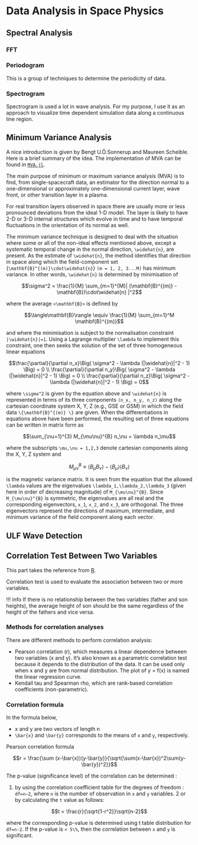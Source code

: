# Data Analysis in Space Physics

## Spectral Analysis

### FFT

### Periodogram

This is a group of techniques to determine the periodicity of data.

### Spectrogram

Spectrogram is used a lot in wave analysis. For my purpose, I use it as an approach to visualize time dependent simulation data along a continuous line region.

## Minimum Variance Analysis

A nice introduction is given by Bengt U.Ö.Sonnerup and Maureen Scheible.
 Here is a brief summary of the idea. The implementation of MVA can be found in
 [`MVA.jl`](https://github.com/henry2004y/VisAnaJulia/blob/master/src/space/MVA.jl).

The main purpose of minimum or maximum variance analysis (MVA) is to find, from
single-spacecraft data, an estimator for the direction normal to a
one-dimensional or approximately one-dimensional current layer, wave front, or
other transition layer in a plasma.

For real transition layers observed in space there are usually more or less
pronounced deviations from the ideal 1-D model. The layer is likely to have 2-D
or 3-D internal structures which evolve in time and to have temporal
fluctuations in the orientation of its normal as well.

The minimum variance technique is designed to deal with the situation where some
or all of the non-ideal effects mentioned above, except a systematic temporal
change in the normal direction, ``\widehat{n}``, are present. As the estimate of
 ``\widehat{n}``, the method identifies that direction in space along which the
field-component set {``\mathbf{B}^{(m)}\cdot\widehat{n}``} ``(m = 1, 2, 3...M)``
 has minimum variance. In other words, ``\widehat{n}`` is determined by
 minimisation of
```math
\sigma^2 = \frac{1}{M} \sum_{m=1}^{M}| (\mathbf{B}^{(m)} - \mathbf{B})\cdot\widehat{n} |^2
```

where the average ``<\mathbf{B}>`` is defined by
```math
\langle\mathbf{B}\rangle \equiv \frac{1}{M} \sum_{m=1}^M \mathbf{B}^{(m)}
```
and where the minimisation is subject to the normalisation constraint
``|\widehat{n}|=1``. Using a Lagrange multiplier ``\lambda`` to implement this
constraint, one then seeks the solution of the set of three homogeneous linear
equations
```math
\frac{\partial}{\partial n_x}\Big( \sigma^2 - \lambda (|\widehat{n}|^2 - 1) \Big) = 0 \\
\frac{\partial}{\partial n_y}\Big( \sigma^2 - \lambda (|\widehat{n}|^2 - 1) \Big) = 0 \\
\frac{\partial}{\partial n_z}\Big( \sigma^2 - \lambda (|\widehat{n}|^2 - 1) \Big) = 0
```
where ``\sigma^2`` is given by the equation above and ``\widehat{n}`` is
represented in terms of its three components ``(n_x, n_y, n_z)`` along the
cartesian coordinate system X, Y, Z (e.g., GSE or GSM) in which the field data
``\{\mathbf{B}^{(m)} \}`` are given. When the differentiations in equations
above have been performed, the resulting set of three equations can be written
in matrix form as
```math
\sum_{\nu=1}^{3} M_{\mu\nu}^{B} n_\nu = \lambda n_\mu
```
where the subscripts ``\mu,\nu = 1,2,3`` denote cartesian components along the
X, Y, Z system and
```math
M_{\mu\nu}^{B} \equiv \langle B_\mu B_\nu\rangle - \langle B_\mu\rangle\langle B_\nu\rangle
```
is the magnetic variance matrix. It is seen from the equation that the allowed
``\lambda`` values are the eigenvalues ``\lambda_1,\lambda_2,\lambda_3``
(given here in order of decreasing magnitude) of ``M_{\mu\nu}^{B}``. Since
``M_{\mu\nu}^{B}`` is symmetric, the eigenvalues are all real and the
corresponding eigenvectors, ``x_1``, ``x_2``, and ``x_3``, are orthogonal. The
three eigenvectors represent the directions of maximum, intermediate, and
minimum variance of the field component along each vector.

## ULF Wave Detection



## Correlation Test Between Two Variables

This part takes the reference from [R](http://www.sthda.com/english/wiki/correlation-test-between-two-variables-in-r).

Correlation test is used to evaluate the association between two or more
variables.

!!! info
  If there is no relationship between the two variables (father and son heights), the average height of son should be the same regardless of the height of the fathers and vice versa.

### Methods for correlation analyses

There are different methods to perform correlation analysis:
  * Pearson correlation (r), which measures a linear dependence between two variables (x and y). It’s also known as a parametric correlation test because it depends to the distribution of the data. It can be used only when x and y are from normal distribution. The plot of y = f(x) is named the linear regression curve.
  * Kendall tau and Spearman rho, which are rank-based correlation coefficients (non-parametric).

### Correlation formula

In the formula below,
  * x and y are two vectors of length n
  * ``\bar{x}`` and ``\bar{y}`` corresponds to the means of ``x`` and ``y``, respectively.

Pearson correlation formula
```math
r = \frac{\sum (x-\bar{x})(y-\bar{y}}{\sqrt{\sum(x-\bar{x})^2\sum(y-\bar{y})^2}}
```
The p-value (significance level) of the correlation can be determined :
1. by using the correlation coefficient table for the degrees of freedom : ``df=n−2``, where ``n`` is the number of observation in ``x`` and ``y`` variables.
2 or by calculating the ``t`` value as follows:
```math
t = \frac{r}{\sqrt{1-r^2}}\sqrt{n-2}
```
where the corresponding p-value is determined using t table distribution for ``df=n-2``. If the p-value is ``< 5\%``, then the correlation between ``x`` and ``y`` is significant.
